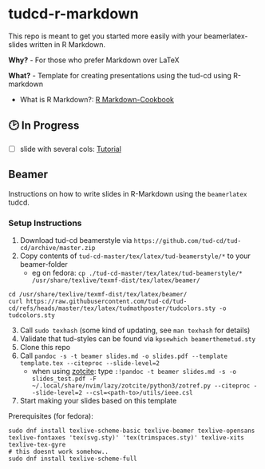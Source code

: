 # tudcd-r-markdown

This repo is meant to get you started more easily with your beamerlatex-slides written in R Markdown.

**Why?** - For those who prefer Markdown over LaTeX

**What?** - Template for creating presentations using the tud-cd using R-markdown
- What is R Markdown?: [R Markdown-Cookbook](https://bookdown.org/yihui/rmarkdown-cookbook/)

## 🕑 In Progress

- [ ] slide with several cols: [Tutorial](https://bookdown.org/yihui/rmarkdown-cookbook/multi-column.html)

## Beamer

Instructions on how to write slides in R-Markdown using the `beamerlatex` tudcd.

### Setup Instructions

1. Download tud-cd beamerstyle via `https://github.com/tud-cd/tud-cd/archive/master.zip`
2. Copy contents of `tud-cd-master/tex/latex/tud-beamerstyle/*` to your beamer-folder
    - eg on fedora: `cp ./tud-cd-master/tex/latex/tud-beamerstyle/* /usr/share/texlive/texmf-dist/tex/latex/beamer/`
```
cd /usr/share/texlive/texmf-dist/tex/latex/beamer/
curl https://raw.githubusercontent.com/tud-cd/tud-cd/refs/heads/master/tex/latex/tudmathposter/tudcolors.sty -o tudcolors.sty
```

3. Call `sudo texhash` (some kind of updating, see `man texhash` for details)
4. Validate that tud-styles can be found via `kpsewhich beamerthemetud.sty`
5. Clone this repo
6. Call `pandoc -s -t beamer slides.md -o slides.pdf --template template.tex --citeproc --slide-level=2`
    - when using [zotcite](https://github.com/jalvesaq/zotcite): type `:!pandoc -t beamer slides.md -s -o slides_test.pdf -F ~/.local/share/nvim/lazy/zotcite/python3/zotref.py --citeproc --slide-level=2 --csl=<path-to>/utils/ieee.csl`
7. Start making your slides based on this template

Prerequisites (for fedora):
```
sudo dnf install texlive-scheme-basic texlive-beamer texlive-opensans texlive-fontaxes 'tex(svg.sty)' 'tex(trimspaces.sty)' texlive-xits texlive-tex-gyre 
# this doesnt work somehow..
sudo dnf install texlive-scheme-full
```
